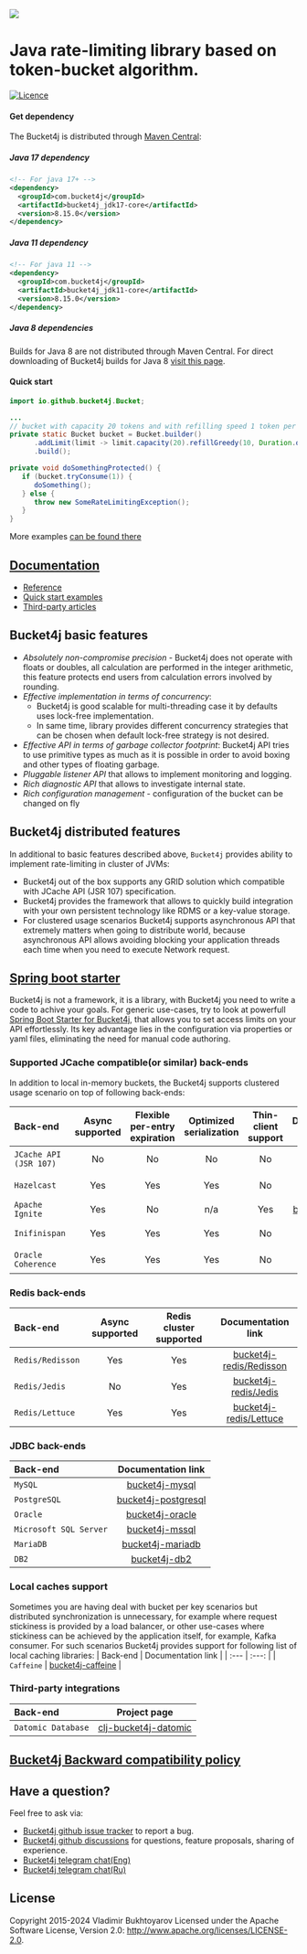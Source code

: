 ![](/asciidoc/src/main/docs/asciidoc/images/white-logo.png)

# Java rate-limiting library based on token-bucket algorithm.

[![Licence](https://img.shields.io/hexpm/l/plug.svg)](https://github.com/bucket4j/bucket4j/blob/master/LICENSE.txt)

#### Get dependency
The Bucket4j is distributed through [Maven Central](http://search.maven.org/):

##### Java 17 dependency
```xml
<!-- For java 17+ -->
<dependency>
  <groupId>com.bucket4j</groupId>
  <artifactId>bucket4j_jdk17-core</artifactId>
  <version>8.15.0</version>
</dependency>
```
##### Java 11 dependency
```xml
<!-- For java 11 -->
<dependency>
  <groupId>com.bucket4j</groupId>
  <artifactId>bucket4j_jdk11-core</artifactId>
  <version>8.15.0</version>
</dependency>
```
##### Java 8 dependencies
Builds for Java 8 are not distributed through Maven Central. For direct downloading of Bucket4j builds for Java 8 [visit this page](https://bucket4j.com/commercial/java8.html).

#### Quick start
```java
import io.github.bucket4j.Bucket;

...
// bucket with capacity 20 tokens and with refilling speed 1 token per each 6 second
private static Bucket bucket = Bucket.builder()
      .addLimit(limit -> limit.capacity(20).refillGreedy(10, Duration.ofMinutes(1)))
      .build();

private void doSomethingProtected() {
   if (bucket.tryConsume(1)) {
      doSomething();    
   } else {
      throw new SomeRateLimitingException();
   }
}
```
More examples [can be found there](https://bucket4j.github.io/8.15.0/toc.html#quick-start-examples)

## [Documentation](https://bucket4j.github.io)
* [Reference](https://bucket4j.github.io/8.15.0/toc.html)
* [Quick start examples](https://bucket4j.github.io/8.15.0/toc.html#quick-start-examples)
* [Third-party articles](https://bucket4j.github.io/#third-party-articles)

## Bucket4j basic features
* *Absolutely non-compromise precision* - Bucket4j does not operate with floats or doubles, all calculation are performed in the integer arithmetic, this feature protects end users from calculation errors involved by rounding.
* *Effective implementation in terms of concurrency*:
  - Bucket4j is good scalable for multi-threading case it by defaults uses lock-free implementation.
  - In same time, library provides different concurrency strategies that can be chosen when default lock-free strategy is not desired.
* *Effective API in terms of garbage collector footprint*: Bucket4j API tries to use primitive types as much as it is possible in order to avoid boxing and other types of floating garbage.
* *Pluggable listener API* that allows to implement monitoring and logging.
* *Rich diagnostic API* that allows to investigate internal state.
* *Rich configuration management* - configuration of the bucket can be changed on fly

## Bucket4j distributed features
In additional to basic features described above, ```Bucket4j``` provides ability to implement rate-limiting in cluster of JVMs:
- Bucket4j out of the box supports any GRID solution which compatible with JCache API (JSR 107) specification.
- Bucket4j provides the framework that allows to quickly build integration with your own persistent technology like RDMS or a key-value storage.
- For clustered usage scenarios Bucket4j supports asynchronous API that extremely matters when going to distribute world, because asynchronous API allows avoiding blocking your application threads each time when you need to execute Network request.

## [Spring boot starter](https://github.com/MarcGiffing/bucket4j-spring-boot-starter)
Bucket4j is not a framework, it is a library, with Bucket4j you need to write a code to achive your goals. 
For generic use-cases, try to look at powerfull [Spring Boot Starter for Bucket4j](https://github.com/MarcGiffing/bucket4j-spring-boot-starter), that allows you to set access limits on your API effortlessly. 
Its key advantage lies in the configuration via properties or yaml files, eliminating the need for manual code authoring.

### Supported JCache compatible(or similar) back-ends
In addition to local in-memory buckets, the Bucket4j supports clustered usage scenario on top of following back-ends:

| Back-end                   |  Async supported | Flexible per-entry expiration | Optimized serialization | Thin-client support |                                  Documentation link                                   | 
| :---                       | :---:            |:-----------------------------:|:-----------------------:|:-------------------:|:-------------------------------------------------------------------------------------:|
| ```JCache API (JSR 107)``` |  No              |              No               |          No             |         No          |     [bucket4j-jcache](https://bucket4j.github.io/8.15.0/toc.html#bucket4j-jcache)     |
| ```Hazelcast```            |  Yes             |              Yes              |           Yes           |         No          |  [bucket4j-hazelcast](https://bucket4j.github.io/8.15.0/toc.html#bucket4j-hazelcast)  |
| ```Apache Ignite```        |  Yes             |              No               |           n/a           |         Yes         |     [bucket4j-ignite](https://bucket4j.github.io/8.15.0/toc.html#bucket4j-ignite)     |
| ```Inifinispan```          |  Yes             |              Yes              |           Yes           |         No          | [bucket4j-infinispan](https://bucket4j.github.io/8.15.0/toc.html#bucket4j-infinispan) |
| ```Oracle Coherence```     |  Yes             |              Yes              |           Yes           |         No          |  [bucket4j-coherence](https://bucket4j.github.io/8.15.0/toc.html#bucket4j-coherence)  |

### Redis back-ends
| Back-end                   |  Async supported | Redis cluster supported |                                       Documentation link                                       |
| :---                       | :---:            |:-----------------------:|:----------------------------------------------------------------------------------------------:|
| ```Redis/Redisson```       |  Yes             |           Yes           |    [bucket4j-redis/Redisson](https://bucket4j.github.io/8.15.0/toc.html#bucket4j-redisson)     |
| ```Redis/Jedis```          |  No              |           Yes           |  [bucket4j-redis/Jedis](https://bucket4j.github.io/8.15.0/toc.html#toc.html#bucket4j-jedis)    |
| ```Redis/Lettuce```        |  Yes             |           Yes           | [bucket4j-redis/Lettuce](https://bucket4j.github.io/8.15.0/toc.html#toc.html#bucket4j-lettuce) |

### JDBC back-ends
| Back-end                   |                                  Documentation link                                   |
|:---------------------------|:-------------------------------------------------------------------------------------:|
| ```MySQL```                |      [bucket4j-mysql](https://bucket4j.github.io/8.15.0/toc.html#bucket4j-mysql)      |
| ```PostgreSQL```           | [bucket4j-postgresql](https://bucket4j.github.io/8.15.0/toc.html#bucket4j-postgresql) |
| ```Oracle```               |     [bucket4j-oracle](https://bucket4j.github.io/8.15.0/toc.html#bucket4j-oracle)     |
| ```Microsoft SQL Server``` |      [bucket4j-mssql](https://bucket4j.github.io/8.15.0/toc.html#bucket4j-mssql)      |
| ```MariaDB```              |    [bucket4j-mariadb](https://bucket4j.github.io/8.15.0/toc.html#bucket4j-mariadb)    |
| ```DB2```                  |        [bucket4j-db2](https://bucket4j.github.io/8.15.0/toc.html#bucket4j-db2)        |


### Local caches support
Sometimes you are having deal with bucket per key scenarios but distributed synchronization is unnecessary, for example where request stickiness is provided by a load balancer, or other use-cases where stickiness can be achieved by the application itself, for example, Kafka consumer. For such scenarios Bucket4j provides support for following list of local caching libraries:
| Back-end                      | Documentation link      |
| :---                          | :---:                   |
| ```Caffeine```                | [bucket4j-caffeine](https://github.com/bucket4j/bucket4j/blob/8.12/bucket4j-caffeine/src/main/java/io/github/bucket4j/caffeine/CaffeineProxyManager.java)      |

### Third-party integrations
| Back-end                      |                               Project page                               |
| :---                          |:------------------------------------------------------------------------:|
| ```Datomic Database```        | [clj-bucket4j-datomic](https://github.com/fr33m0nk/clj-bucket4j-datomic) |

## [Bucket4j Backward compatibility policy](backward-compatibility-policy.md)

## Have a question?
Feel free to ask via:
* [Bucket4j github issue tracker](https://github.com/bucket4j/bucket4j/issues/new) to report a bug.
* [Bucket4j github discussions](https://github.com/bucket4j/bucket4j/discussions) for questions, feature proposals, sharing of experience.
* [Bucket4j telegram chat(Eng)](https://t.me/+6cB0iKpLdfY3ZWRi)
* [Bucket4j telegram chat(Ru)](https://t.me/+bpqEMT9GL744MjA6)

## License
Copyright 2015-2024 Vladimir Bukhtoyarov
Licensed under the Apache Software License, Version 2.0: <http://www.apache.org/licenses/LICENSE-2.0>.
